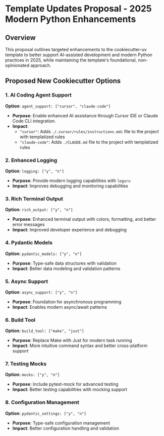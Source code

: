 # Template Updates Proposal - 2025 Modern Python Enhancements

## Overview

This proposal outlines targeted enhancements to the cookiecutter-uv template to better support AI-assisted development and modern Python practices in 2025, while maintaining the template's foundational, non-opinionated approach.

## Proposed New Cookiecutter Options

### 1. **AI Coding Agent Support**
**Option**: `agent_support: ["cursor", "claude-code"]`
- **Purpose**: Enable enhanced AI assistance through Cursor IDE or Claude Code CLI integration.
- **Impact**: 
    - `"cursor"`: Adds `./.cursor/rules/instructions.mdc` file to the project with templatized rules
    - `"claude-code"`: Adds `./CLAUDE.md` file to the project with templatized rules

### 2. **Enhanced Logging**
**Option**: `logging: ["y", "n"]`
- **Purpose**: Provide modern logging capabilities with `loguru`
- **Impact**: Improves debugging and monitoring capabilities

### 3. **Rich Terminal Output**
**Option**: `rich_output: ["y", "n"]`
- **Purpose**: Enhanced terminal output with colors, formatting, and better error messages
- **Impact**: Improved developer experience and debugging

### 4. **Pydantic Models**
**Option**: `pydantic_models: ["y", "n"]`
- **Purpose**: Type-safe data structures with validation
- **Impact**: Better data modeling and validation patterns

### 5. **Async Support**
**Option**: `async_support: ["y", "n"]`
- **Purpose**: Foundation for asynchronous programming
- **Impact**: Enables modern async/await patterns

### 6. **Build Tool**
**Option**: `build_tool: ["make", "just"]`
- **Purpose**: Replace Make with Just for modern task running
- **Impact**: More intuitive command syntax and better cross-platform support

### 7. **Testing Mocks**
**Option**: `mocks: ["y", "n"]`
- **Purpose**: Include pytest-mock for advanced testing
- **Impact**: Better testing capabilities with mocking support

### 8. **Configuration Management**
**Option**: `pydantic_settings: ["y", "n"]`
- **Purpose**: Type-safe configuration management
- **Impact**: Better configuration handling and validation
